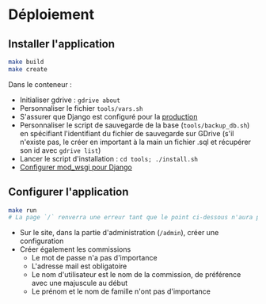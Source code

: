 # Déploiement

## Installer l'application

```bash
make build
make create
```

Dans le conteneur :

* Initialiser gdrive : `gdrive about`
* Personnaliser le fichier `tools/vars.sh`
* S'assurer que Django est configuré pour la [production](https://docs.djangoproject.com/fr/1.10/howto/deployment/checklist/)
* Personnaliser le script de sauvegarde de la base (`tools/backup_db.sh`) en spécifiant l'identifiant du fichier de sauvegarde sur GDrive (s'il n'existe pas, le créer en important à la main un fichier .sql et récupérer son id avec `gdrive list`)
* Lancer le script d'installation : `cd tools; ./install.sh`
* [Configurer mod_wsgi pour Django](https://github.com/GrahamDumpleton/mod_wsgi#using-mod_wsgi-express-with-django)

## Configurer l'application

```bash
make run
# La page `/` renverra une erreur tant que le point ci-dessous n'aura pas été fait
```

* Sur le site, dans la partie d'administration (`/admin`), créer une configuration
* Créer également les commissions
    * Le mot de passe n'a pas d'importance
    * L'adresse mail est obligatoire
    * Le nom d'utilisateur est le nom de la commission, de préférence avec une majuscule au début
    * Le prénom et le nom de famille n'ont pas d'importance
